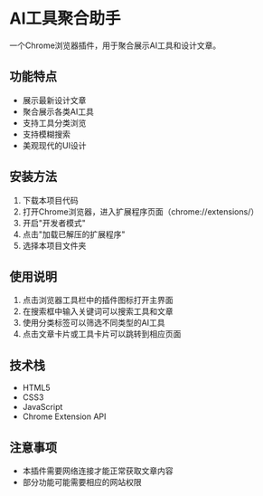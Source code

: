 # AI工具聚合助手

一个Chrome浏览器插件，用于聚合展示AI工具和设计文章。

## 功能特点

- 展示最新设计文章
- 聚合展示各类AI工具
- 支持工具分类浏览
- 支持模糊搜索
- 美观现代的UI设计

## 安装方法

1. 下载本项目代码
2. 打开Chrome浏览器，进入扩展程序页面（chrome://extensions/）
3. 开启"开发者模式"
4. 点击"加载已解压的扩展程序"
5. 选择本项目文件夹

## 使用说明

1. 点击浏览器工具栏中的插件图标打开主界面
2. 在搜索框中输入关键词可以搜索工具和文章
3. 使用分类标签可以筛选不同类型的AI工具
4. 点击文章卡片或工具卡片可以跳转到相应页面

## 技术栈

- HTML5
- CSS3
- JavaScript
- Chrome Extension API

## 注意事项

- 本插件需要网络连接才能正常获取文章内容
- 部分功能可能需要相应的网站权限 